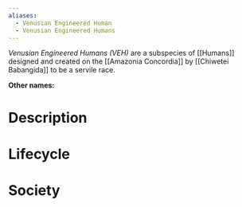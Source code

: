 ```yaml
---
aliases:
  - Venusian Engineered Human
  - Venusian Engineered Humans
---
```

*Venusian Engineered Humans (VEH)* are a subspecies of [[Humans]] designed and created on the [[Amazonia Concordia]] by [[Chiwetei Babangida]] to be a servile race. 

**Other names:** 

# Description


# Lifecycle


# Society
